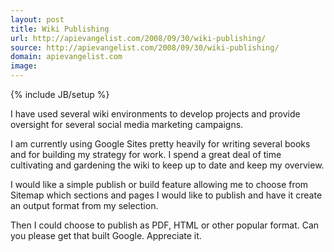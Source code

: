 ```yaml
---
layout: post
title: Wiki Publishing
url: http://apievangelist.com/2008/09/30/wiki-publishing/
source: http://apievangelist.com/2008/09/30/wiki-publishing/
domain: apievangelist.com
image: 
---
```

{% include JB/setup %}<p>I have used several wiki environments to develop projects and provide oversight for several social media marketing campaigns.<p></p>
I am currently using Google Sites pretty heavily for writing several books and for building my strategy for work. I spend a great deal of time cultivating and gardening the wiki to keep up to date and keep my overview.<p></p>
I would like a simple publish or build feature allowing me to choose from Sitemap which sections and pages I would like to publish and have it create an output format from my selection.<p></p>
Then I could choose to publish as PDF, HTML or other popular format. Can you please get that built Google. Appreciate it.</p>
